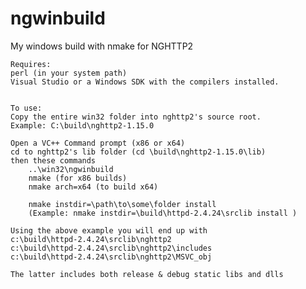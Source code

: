# ngwinbuild
My windows build with nmake for NGHTTP2 

    Requires:
    perl (in your system path) 
    Visual Studio or a Windows SDK with the compilers installed.


    To use:
    Copy the entire win32 folder into nghttp2's source root.
    Example: C:\build\nghttp2-1.15.0

    Open a VC++ Command prompt (x86 or x64)
    cd to nghttp2's lib folder (cd \build\nghttp2-1.15.0\lib)
    then these commands
        ..\win32\ngwinbuild
        nmake (for x86 builds)
        nmake arch=x64 (to build x64)

        nmake instdir=\path\to\some\folder install
        (Example: nmake instdir=\build\httpd-2.4.24\srclib install )

    Using the above example you will end up with
    c:\build\httpd-2.4.24\srclib\nghttp2
    c:\build\httpd-2.4.24\srclib\nghttp2\includes
    c:\build\httpd-2.4.24\srclib\nghttp2\MSVC_obj

    The latter includes both release & debug static libs and dlls

